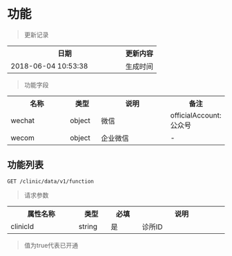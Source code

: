 # 功能

> 更新记录

<table>
    <tr>
        <th style="width:250px;">日期</th>
        <th>更新内容</th>
    </tr>
    <tr>
        <td>2018-06-04 10:53:38</td>
        <td>生成时间</td>
    </tr>
</table>

> 功能字段

<table>
    <tr>
        <th style="width:150px;">名称</th>
        <th style="width:60px;">类型</th>
        <th style="width:200px;">说明</th>
        <th>备注</th>
    </tr>
    <tr>
        <td>wechat</td>
        <td>object</td>
        <td>微信</td>
        <td>officialAccount: 公众号</td>
    </tr>
    <tr>
        <td>wecom</td>
        <td>object</td>
        <td>企业微信</td>
        <td>-</td>
    </tr>
</table>

## 功能列表

```
GET /clinic/data/v1/function
```
> 请求参数

<table>
    <tr>
        <th style="width:150px;">属性名称</th>
        <th style="width:60px;">类型</th>
        <th style="width:60px;">必填</th>
        <th style="width:200px;">说明</th>
    </tr>
    <tr>
        <td>clinicId</td>
        <td>string</td>
        <td>是</td>
        <td>诊所ID</td>
    </tr>
</table>

> 值为true代表已开通